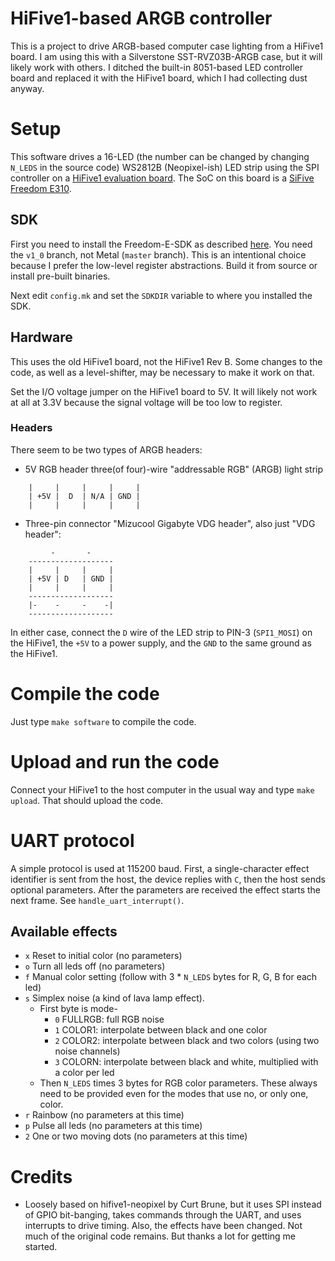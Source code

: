 # HiFive1-based ARGB controller

This is a project to drive ARGB-based computer case lighting from a HiFive1 board. I am using this with a Silverstone SST-RVZ03B-ARGB case, but it will likely work with others. I ditched the built-in 8051-based LED controller board and replaced it with the HiFive1 board, which I had collecting dust anyway.

# Setup

This software drives a 16-LED (the number can be changed by changing `N_LEDS` in the source code) WS2812B (Neopixel-ish) LED strip using the SPI controller on a [HiFive1 evaluation board](https://www.sifive.com/products/hifive1/). The SoC on this board is a [SiFive Freedom E310](https://www.sifive.com/documentation/chips/freedom-e310-g000-manual/).

## SDK

First you need to install the Freedom-E-SDK as described [here](https://github.com/sifive/freedom-e-sdk/tree/v1_0). You need the `v1_0` branch, not Metal (`master` branch). This is an intentional choice because I prefer the low-level register abstractions. Build it from source or install pre-built binaries.

Next edit `config.mk` and set the `SDKDIR` variable to where you installed the SDK.

## Hardware

This uses the old HiFive1 board, not the HiFive1 Rev B. Some changes to the code, as well as a level-shifter, may be necessary to make it work on that.

Set the I/O voltage jumper on the HiFive1 board to 5V. It will likely not work at all at 3.3V because the signal voltage will be too low to register.

### Headers

There seem to be two types of ARGB headers:

- 5V RGB header three(of four)-wire "addressable RGB" (ARGB) light strip

```
    |     |     |     |     |
    | +5V |  D  | N/A | GND |
    |     |     |     |     |
```

- Three-pin connector "Mizucool Gigabyte VDG header", also just "VDG header":

```
         -       -
    -------------------
    |     |     |     |
    | +5V | D   | GND |
    |     |     |     |
    -------------------
    |-    -     -    -|
    -------------------
```

In either case, connect the `D` wire of the LED strip to PIN-3 (`SPI1_MOSI`) on the HiFive1, the `+5V` to a power supply, and the `GND` to the same ground as the HiFive1.

# Compile the code

Just type `make software` to compile the code.

# Upload and run the code

Connect your HiFive1 to the host computer in the usual way and type `make upload`. That should upload the code.

# UART protocol

A simple protocol is used at 115200 baud. First, a single-character effect identifier is sent from the host, the device replies with `C`, then the host sends optional parameters. After the parameters are received the effect starts the next frame. See `handle_uart_interrupt()`.

## Available effects

- `x` Reset to initial color (no parameters)
- `o` Turn all leds off (no parameters)
- `f` Manual color setting (follow with 3 * `N_LEDS` bytes for R, G, B for each led)
- `s` Simplex noise (a kind of lava lamp effect).
  - First byte is mode-
    - `0` FULLRGB: full RGB noise
    - `1` COLOR1: interpolate between black and one color
    - `2` COLOR2: interpolate between black and two colors (using two noise channels)
    - `3` COLORN: interpolate between black and white, multiplied with a color per led
  - Then `N_LEDS` times 3 bytes for RGB color parameters. These always need to be provided even for the modes that use no, or only one, color.
- `r` Rainbow (no parameters at this time)
- `p` Pulse all leds (no parameters at this time)
- `2` One or two moving dots (no parameters at this time)

# Credits

- Loosely based on hifive1-neopixel by Curt Brune, but it uses SPI instead of GPIO bit-banging, takes commands through the UART, and uses interrupts to drive timing. Also, the effects have been changed. Not much of the original code remains. But thanks a lot for getting me started.
